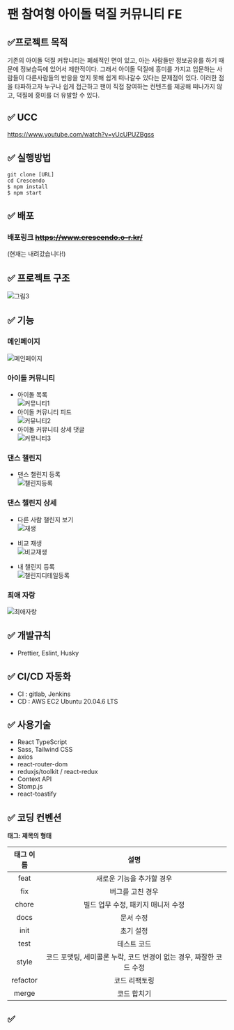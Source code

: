 # 팬 참여형 아이돌 덕질 커뮤니티 FE

## ✅프로젝트 목적

기존의 아이돌 덕질 커뮤니티는 폐쇄적인 면이 있고, 아는 사람들만 정보공유를 하기 때문에 정보습득에 있어서 제한적이다. 그래서 아이돌 덕질에 흥미를 가지고 입문하는 사람들이 다른사람들의 반응을 얻지 못해 쉽게 떠나갈수 있다는 문제점이 있다. 이러한 점을 타파하고자 누구나 쉽게 접근하고 팬이 직접 참여하는 컨텐츠를 제공해 떠나가지 않고, 덕질에 흥미를 더 유발할 수 있다.
## ✅ UCC

https://www.youtube.com/watch?v=yUcUPUZBgss

## ✅ 실행방법

```
git clone [URL]
cd Crescendo
$ npm install
$ npm start
```

## ✅ 배포

### 배포링크 ~~https://www.crescendo.o-r.kr/~~
(현재는 내려갔습니다!)
## ✅ 프로젝트 구조
![그림3](https://github.com/user-attachments/assets/a6740fc0-989f-4a45-926b-ec94629760a5)


## ✅ 기능

### 메인페이지
![메인페이지](https://github.com/user-attachments/assets/c67c6baf-c703-4f7e-97bc-3e76ef9d4fdd)

### 아이돌 커뮤니티
- 아이돌 목록 <br/>
  ![커뮤니티1](https://github.com/user-attachments/assets/ec5aa165-e222-4ca6-8158-ecd5f9d26f51)
- 아이돌 커뮤니티 피드 <br/>
  ![커뮤니티2](https://github.com/user-attachments/assets/1ed157d3-7eb6-4594-9210-9aa9204d499f)
- 아이돌 커뮤니티 상세 댓글 <br/>
  ![커뮤니티3](https://github.com/user-attachments/assets/477f4aff-77a5-46ef-9739-55841b525a2a)

### 댄스 챌린지
- 댄스 챌린지 등록 <br/>
  ![챌린지등록](https://github.com/user-attachments/assets/04e6d234-a6f7-4bd3-8cb0-7f4f4b7a8d6e)

### 댄스 챌린지 상세
- 다른 사람 챌린지 보기 <br/>
  ![재생](https://github.com/user-attachments/assets/a8b71dc8-723f-4aee-9353-53fe1e49b151)

- 비교 재생 <br/>
  ![비교재생](https://github.com/user-attachments/assets/5c3cdce3-048b-44fd-8529-1ca342c25b96)
- 내 챌린지 등록 <br/>
  ![챌린지디테일등록](https://github.com/user-attachments/assets/c24638bd-8a83-47c5-893a-3290777a4a04)

### 최애 자랑
![최애자랑](https://github.com/user-attachments/assets/6cce2c18-ab4a-4023-bed5-150a6d0696b1)

## ✅ 개발규칙
- Prettier, Eslint, Husky

## ✅ CI/CD 자동화
- CI : gitlab, Jenkins
- CD : AWS EC2 Ubuntu 20.04.6 LTS 
## ✅ 사용기술

- React TypeScript
- Sass, Tailwind CSS
- axios
- react-router-dom
- reduxjs/toolkit / react-redux
- Context API
- Stomp.js
- react-toastify

## ✅ 코딩 컨벤션

**태그: 제목의 형태**

| 태그 이름 |                                설명                                 |
| :-------: | :-----------------------------------------------------------------: |
|   feat    |                      새로운 기능을 추가할 경우                      |
|    fix    |                          버그를 고친 경우                           |
|   chore   |                 빌드 업무 수정, 패키지 매니저 수정                  |
|   docs    |                              문서 수정                              |
|   init    |                              초기 설정                              |
|   test    |                             테스트 코드                             |
|   style   | 코드 포맷팅, 세미콜론 누락, 코드 변경이 없는 경우, 짜잘한 코드 수정 |
| refactor  |                            코드 리팩토링                            |
|   merge   |                             코드 합치기                             |

## ✅ 

